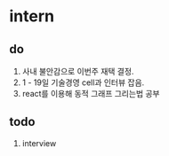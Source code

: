 # intern

do
-------------
1. 사내 불안감으로 이번주 재택 결정.
2. 1 - 19일 기술경영 cell과 인터뷰 잡음.
3. react를 이용해 동적 그래프 그리는법 공부

todo
-------------
1. interview
